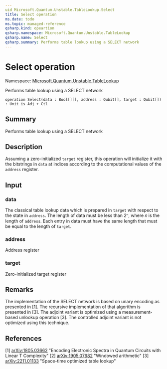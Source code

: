 ```yaml
---
uid Microsoft.Quantum.Unstable.TableLookup.Select
title: Select operation
ms.date: todo
ms.topic: managed-reference
qsharp.kind: opeartion
qsharp.namespace: Microsoft.Quantum.Unstable.TableLookup
qsharp.name: Select
qsharp.summary: Performs table lookup using a SELECT network
---
```


# Select operation

Namespace: [Microsoft.Quantum.Unstable.TableLookup](xref:Microsoft.Quantum.Unstable.TableLookup)

Performs table lookup using a SELECT network
```qsharp
operation Select(data : Bool[][], address : Qubit[], target : Qubit[]) : Unit is Adj + Ctl
```

## Summary
Performs table lookup using a SELECT network

## Description
Assuming a zero-initialized `target` register, this operation will
initialize it with the bitstrings in `data` at indices according to the
computational values of the `address` register.

## Input
### data
The classical table lookup data which is prepared in `target` with
respect to the state in `address`. The length of data must be less than
2ⁿ, where 𝑛 is the length of `address`. Each entry in data must have
the same length that must be equal to the length of `target`.
### address
Address register
### target
Zero-initialized target register

## Remarks
The implementation of the SELECT network is based on unary encoding as
presented in [1].  The recursive implementation of that algorithm is
presented in [3].  The adjoint variant is optimized using a
measurement-based unlookup operation [3]. The controlled adjoint variant
is not optimized using this technique.

## References
[1] [arXiv:1805.03662](https://arxiv.org/abs/1805.03662)
    "Encoding Electronic Spectra in Quantum Circuits with Linear T
     Complexity"
[2] [arXiv:1905.07682](https://arxiv.org/abs/1905.07682)
    "Windowed arithmetic"
[3] [arXiv:2211.01133](https://arxiv.org/abs/2211.01133)
    "Space-time optimized table lookup"
